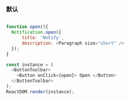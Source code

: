 
### 默认

<!--start-code-->
```js

function open(){
  Notification.open({
      title: 'Notify',
      description: <Paragraph size="short" />
  });
}

const instance = (
  <ButtonToolbar>
    <Button onClick={open}> Open </Button>
  </ButtonToolbar>
);
ReactDOM.render(instance);
```
<!--end-code-->
